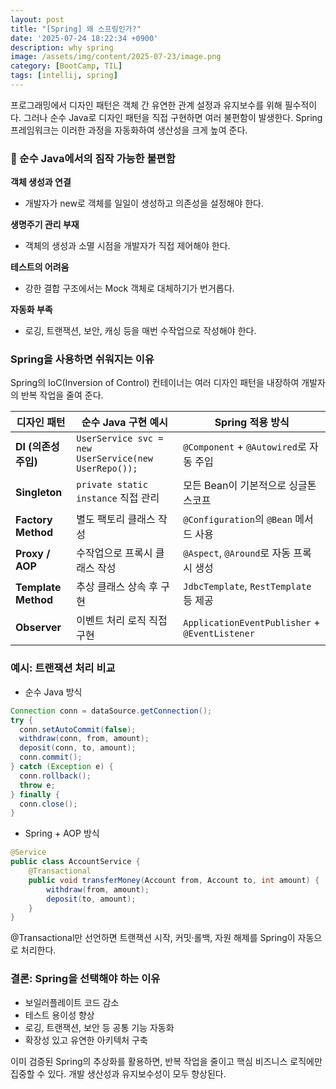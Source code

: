 ```yaml
---
layout: post
title: "[Spring] 왜 스프링인가?"
date: '2025-07-24 18:22:34 +0900'
description: why spring
image: /assets/img/content/2025-07-23/image.png
category: [BootCamp, TIL]
tags: [intellij, spring]
---
```


프로그래밍에서 디자인 패턴은 객체 간 유연한 관계 설정과 유지보수를 위해 필수적이다. 그러나 순수 Java로 디자인 패턴을 직접 구현하면 여러 불편함이 발생한다. Spring 프레임워크는 이러한 과정을 자동화하여 생산성을 크게 높여 준다.

### 🤔 순수 Java에서의 짐작 가능한 불편함

**객체 생성과 연결**
- 개발자가 new로 객체를 일일이 생성하고 의존성을 설정해야 한다.

**생명주기 관리 부재**
- 객체의 생성과 소멸 시점을 개발자가 직접 제어해야 한다.

**테스트의 어려움**
- 강한 결합 구조에서는 Mock 객체로 대체하기가 번거롭다.

**자동화 부족**
- 로깅, 트랜잭션, 보안, 캐싱 등을 매번 수작업으로 작성해야 한다.

### Spring을 사용하면 쉬워지는 이유
Spring의 IoC(Inversion of Control) 컨테이너는 여러 디자인 패턴을 내장하여 개발자의 반복 작업을 줄여 준다.

| 디자인 패턴              | 순수 Java 구현 예시                                        | Spring 적용 방식                                   |
| ------------------- | ---------------------------------------------------- | ---------------------------------------------- |
| **DI (의존성 주입)**     | `UserService svc = new UserService(new UserRepo());` | `@Component` + `@Autowired`로 자동 주입             |
| **Singleton**       | `private static instance` 직접 관리                      | 모든 Bean이 기본적으로 싱글톤 스코프                         |
| **Factory Method**  | 별도 팩토리 클래스 작성                                        | `@Configuration`의 `@Bean` 메서드 사용               |
| **Proxy / AOP**     | 수작업으로 프록시 클래스 작성                                     | `@Aspect`, `@Around`로 자동 프록시 생성                |
| **Template Method** | 추상 클래스 상속 후 구현                                       | `JdbcTemplate`, `RestTemplate` 등 제공            |
| **Observer**        | 이벤트 처리 로직 직접 구현                                      | `ApplicationEventPublisher` + `@EventListener` |

### 예시: 트랜잭션 처리 비교
- 순수 Java 방식

``` java
Connection conn = dataSource.getConnection();
try {
  conn.setAutoCommit(false);
  withdraw(conn, from, amount);
  deposit(conn, to, amount);
  conn.commit();
} catch (Exception e) {
  conn.rollback();
  throw e;
} finally {
  conn.close();
}
```

- Spring + AOP 방식

``` java
@Service
public class AccountService {
    @Transactional
    public void transferMoney(Account from, Account to, int amount) {
        withdraw(from, amount);
        deposit(to, amount);
    }
}
```
@Transactional만 선언하면 트랜잭션 시작, 커밋·롤백, 자원 해제를 Spring이 자동으로 처리한다.

### 결론: Spring을 선택해야 하는 이유
 - 보일러플레이트 코드 감소
 - 테스트 용이성 향상
 - 로깅, 트랜잭션, 보안 등 공통 기능 자동화
- 확장성 있고 유연한 아키텍처 구축

이미 검증된 Spring의 추상화를 활용하면, 반복 작업을 줄이고 핵심 비즈니스 로직에만 집중할 수 있다. 개발 생산성과 유지보수성이 모두 향상된다.